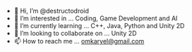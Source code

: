 - 👋 Hi, I’m @destructodroid
- 👀 I’m interested in ... Coding, Game Development and AI
- 🌱 I’m currently learning ... C++, Java, Python and Unity 2D
- 💞️ I’m looking to collaborate on ... Unity 2D
- 📫 How to reach me ... omkaryel@gmail.com

<!---
destructodroid/destructodroid is a ✨ special ✨ repository because its `README.md` (this file) appears on your GitHub profile.
You can click the Preview link to take a look at your changes.
--->

